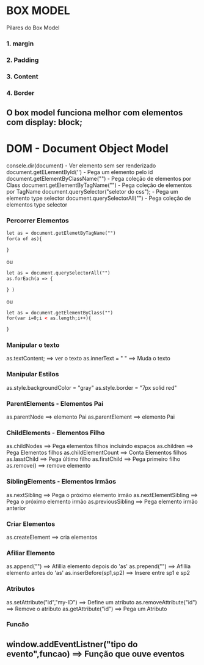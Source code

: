 # BOX MODEL

Pilares do Box Model 

### 1. margin
### 2. Padding
### 3. Content
### 4. Border

O box model funciona melhor com elementos com 
display: block;
---------------------------------------------------------------------------
# DOM - Document Object Model
consele.dir(document) - Ver elemento sem ser renderizado
document.getELementById('') - Pega um elemento pelo id
document.getElementByClassName("") - Pega coleção de elementos por Class
document.getElementByTagName("") - Pega coleção de elementos por TagName
document.querySelector("seletor do css"); - Pega um elemento type selector
document.querySelectorAll("") - Pega coleção de elementos type selector

### Percorrer Elementos

```html
let as = document.getElemetByTagName("")
for(a of as){

}
```
ou

```html
let as = document.querySelectorAll("")
as.forEach(a => {

} )
```
ou

```html
let as = document.getElementByClass("")
for(var i=0;i < as.length;i++){

}
```

### Manipular o texto
as.textContent; ==> ver o texto
as.innerText = " " ==> Muda o texto

### Manipular Estilos
as.style.backgroundColor = "gray"
as.style.border = "7px solid red"

### ParentElements - Elementos Pai
as.parentNode ==> elemento Pai
as.parentElement ==> elemento Pai

### ChildElements - Elementos Filho
as.childNodes ==> Pega elementos filhos incluindo espaços
as.children ==> Pega Elementos filhos
as.childElementCount ==> Conta Elementos filhos
as.lasstChild ==> Pega último filho
as.firstChild ==> Pega primeiro filho
as.remove() ==> remove elemento

### SiblingElements - Elementos Irmãos
as.nextSibling ==> Pega o próximo elemento irmão
as.nextElementSibling ==> Pega o próximo elemento irmão
as.previousSibling ==> Pega elemento irmão anterior

### Criar Elementos
as.createElement ==> cria elementos

### Afiliar Elemento
as.append("") ==> Afillia elemento depois do 'as'
as.prepend("") ==> Afillia elemento antes do 'as'
as.inserBefore(sp1,sp2) ==> Insere entre sp1 e sp2

### Atributos
as.setAttribute("id","my-ID") ==> Define um atributo
as.removeAttribute("id") ==> Remove o atributo
as.getAttribute("id") ==> Pega um Atributo


### Funcão
window.addEventListner("tipo do evento",funcao) ==> Função que ouve eventos
----------------------------------------------------------------------------